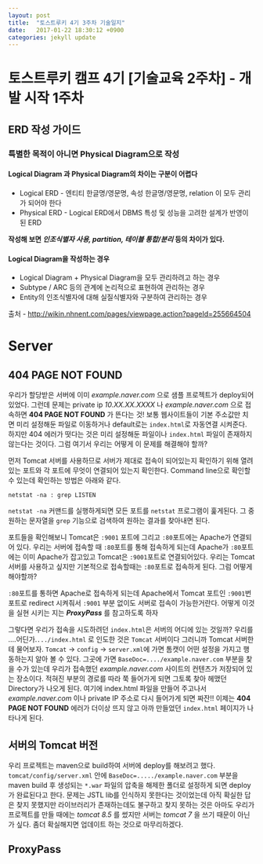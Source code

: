 ```yaml
---
layout: post
title:  "토스트루키 4기 3주차 기술일지"
date:   2017-01-22 18:30:12 +0900
categories: jekyll update
---
```


# 토스트루키 캠프 4기 [기술교육 2주차] - 개발 시작 1주차

## ERD 작성 가이드

### 특별한 목적이 아니면 Physical Diagram으로 작성

#### Logical Diagram 과 Physical Diagram의 차이는 구분이 어렵다
* Logical ERD - 엔티티 한글명/영문명, 속성 한글명/영문명, relation 이 모두 관리가 되어야 한다
* Physical ERD - Logical ERD에서 DBMS 특성 및 성능을 고려한 설계가 반영이 된 ERD

**작성해 보면 _인조식별자 사용, partition, 테이블 통합/분리_ 등의 차이가 있다.**

#### Logical Diagram을 작성하는 경우

* Logical Diagram + Physical Diagram을 모두 관리하려고 하는 경우
* Subtype / ARC 등의 관계에 논리적으로 표현하여 관리하는 경우
* Entity의 인조식별자에 대해 실질식별자와 구분하여 관리하는 경우

출처 - http://wikin.nhnent.com/pages/viewpage.action?pageId=255664504

# Server

## 404 PAGE NOT FOUND

우리가 할당받은 서버에 이미 _example.naver.com_ 으로 샘플 프로젝트가 deploy되어 있었다. 그런데 문제는 private ip _10.XX.XX.XXXX_ 나 _example.naver.com_ 으로 접속하면 **404 PAGE NOT FOUND** 가 뜬다는 것! 보통 웹사이트들이 기본 주소값만 치면 미리 설정해둔 파일로 이동하거나 default로는 `index.html`로 자동연결 시켜준다. 하지만 404 에러가 떳다는 것은 미리 설정해둔 파일이나 `index.html` 파일이 존재하지 않는다는 것이다. 그럼 여기서 우리는 어떻게 이 문제를 해결해야 할까?

먼저 Tomcat 서버를 사용하므로 서버가 제대로 접속이 되어있는지 확인하기 위해 열려있는 포트와 각 포트에 무엇이 연결되어 있는지 확인한다. Command line으로 확인할 수 있는데 확인하는 방법은 아래와 같다.

`netstat -na : grep LISTEN`

`netstat -na` 커맨드를 실행하게되면 모든 포트를 `netstat` 프로그램이 훑게된다. 그 중 원하는 문자열을 `grep` 기능으로 검색하여 원하는 결과를 찾아내면 된다.

포트들을 확인해보니 Tomcat은 `:9001` 포트에 그리고 `:80`포트에는 Apache가 연결되어 있다. 우리는 서버에 접속할 때 `:80`포트를 통해 접속하게 되는데 Apache가 `:80`포트에는 이미 Apache가 잡고있고 Tomcat은 `:9001`포트로 연결되어있다. 우리는 Tomcat 서버를 사용하고 싶지만 기본적으로 접속할때는 `:80`포트로 접속하게 된다. 그럼 어떻게 해야할까?

`:80`포트를 통하면 Apache로 접속하게 되는데 Apache에서 Tomcat 포트인 `:9001`번 포트로 redirect 시켜줘서 `:9001` 부분 없이도 서버로 접속이 가능한거란다. 어떻게 이것을 실현 시키는 지는 _**ProxyPass**_ 를 참고하도록 하자

그렇다면 우리가 접속을 시도하려던 `index.html`은 서버의 어디에 있는 것일까? 우리를 ....어딘가.`.../index.html` 로 인도한 것은 `Tomcat` 서버이다 그러니까 Tomcat 서버한테 물어보자. `Tomcat` -> `config` -> `server.xml`에 가면 톰캣이 어떤 설정을 가지고 행동하는지 알아 볼 수 있다. 그곳에 가면 `BaseDoc=..../example.naver.com` 부분을 찾을 수가 있는데 우리가 접속했던 _example.naver.com_ 사이트의 컨텐츠가 저장되어 있는 장소이다. 적혀진 부분의 경로를 따라 쭉 들어가게 되면 그토록 찾아 헤맸던 Directory가 나오게 된다. 여기에 index.html 파일을 만들어 주고나서 _example.naver.com_ 이나 private IP 주소로 다시 들어가게 되면 짜잔!! 이제는 **404 PAGE NOT FOUND** 에러가 더이상 뜨지 않고 아까 만들었던 `index.html` 페이지가 나타나게 된다.

## 서버의 Tomcat 버전

우리 프로젝트는 maven으로 build하여 서버에 deploy를 해보려고 했다. `tomcat/config/server.xml` 안에 `BaseDoc=...../example.naver.com` 부분을 maven build 후 생성되는 `*.war` 파일의 압축을 해제한 폴더로 설정하게 되면 deploy가 완료된다고 한다. 문제는 JSTL lib를 인식하지 못한다는 것이었는데 아직 확실한 답은 찾지 못했지만 라이브러리가 존재하는데도 불구하고 찾지 못하는 것은 아마도 우리가 프로젝트를 만들 때에는 _tomcat 8.5_ 를 썼지만 서버는 _tomcat 7_ 을 쓰기 때문이 아닌가 싶다. 좀더 확실해지면 업데이트 하는 것으로 마무리하겠다.

## ProxyPass
